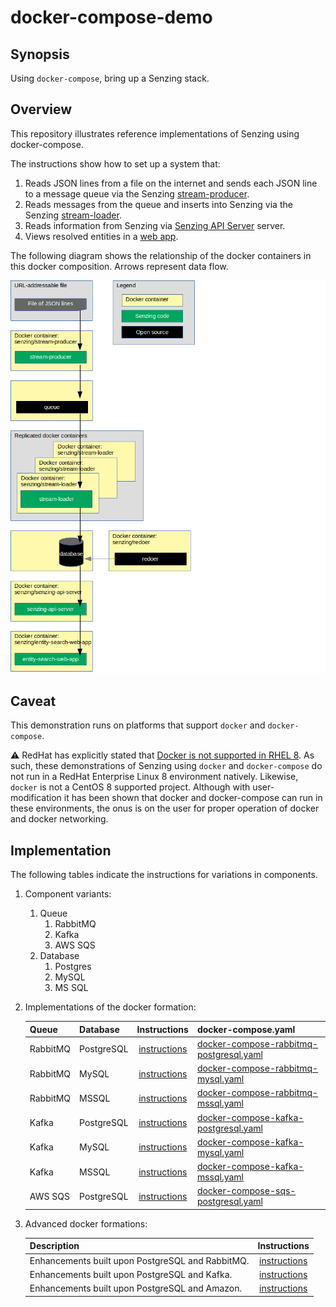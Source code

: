 # docker-compose-demo

## Synopsis

Using `docker-compose`, bring up a Senzing stack.

## Overview

This repository illustrates reference implementations of Senzing using docker-compose.

The instructions show how to set up a system that:

1. Reads JSON lines from a file on the internet and sends each JSON line to a message queue via the Senzing
   [stream-producer](https://github.com/Senzing/stream-producer).
1. Reads messages from the queue and inserts into Senzing via the Senzing
   [stream-loader](https://github.com/Senzing/stream-loader).
1. Reads information from Senzing via [Senzing API Server](https://github.com/Senzing/senzing-api-server) server.
1. Views resolved entities in a [web app](https://github.com/Senzing/entity-search-web-app).

The following diagram shows the relationship of the docker containers in this docker composition.
Arrows represent data flow.

![Image of architecture](docs/img-architecture/architecture.png)

## Caveat

This demonstration runs on platforms that support `docker` and `docker-compose`.

:warning: RedHat has explicitly stated that
[Docker is not supported in RHEL 8](https://access.redhat.com/documentation/en-us/red_hat_enterprise_linux/8/html-single/building_running_and_managing_containers/index#con_running-containers-without-docker_assembly_starting-with-containers).
As such, these demonstrations of Senzing using `docker` and `docker-compose`
do not run in a RedHat Enterprise Linux 8 environment natively.
Likewise, `docker` is not a CentOS 8 supported project.
Although with user-modification it has been shown that docker and docker-compose can run in these environments,
the onus is on the user for proper operation of docker and docker networking.

## Implementation

The following tables indicate the instructions for variations in components.

1. Component variants:
    1. Queue
        1. RabbitMQ
        1. Kafka
        1. AWS SQS
    1. Database
        1. Postgres
        1. MySQL
        1. MS SQL
1. Implementations of the docker formation:

    | Queue    | Database       | Instructions | docker-compose.yaml |
    |----------|----------------|:------------:|---------------------|
    | RabbitMQ | PostgreSQL     | [instructions](docs/docker-compose-rabbitmq-postgresql/README.md) | [docker-compose-rabbitmq-postgresql.yaml](resources/postgresql/docker-compose-rabbitmq-postgresql.yaml) |
    | RabbitMQ | MySQL          | [instructions](docs/docker-compose-rabbitmq-mysql/README.md)      | [docker-compose-rabbitmq-mysql.yaml](resources/mysql/docker-compose-rabbitmq-mysql.yaml) |
    | RabbitMQ | MSSQL          | [instructions](docs/docker-compose-rabbitmq-mssql/README.md)      | [docker-compose-rabbitmq-mssql.yaml](resources/mssql/docker-compose-rabbitmq-mssql.yaml) |
    | Kafka    | PostgreSQL     | [instructions](docs/docker-compose-kafka-postgresql/README.md)    | [docker-compose-kafka-postgresql.yaml](resources/postgresql/docker-compose-kafka-postgresql.yaml) |
    | Kafka    | MySQL          | [instructions](docs/docker-compose-kafka-mysql/README.md)         | [docker-compose-kafka-mysql.yaml](resources/mysql/docker-compose-kafka-mysql.yaml) |
    | Kafka    | MSSQL          | [instructions](docs/docker-compose-kafka-mssql/README.md)         | [docker-compose-kafka-mssql.yaml](resources/mssql/docker-compose-kafka-mssql.yaml) |
    | AWS SQS  | PostgreSQL     | [instructions](docs/docker-compose-sqs-postgresql/README.md)      | [docker-compose-sqs-postgresql.yaml](resources/postgresql/docker-compose-sqs-postgresql.yaml) |

1. Advanced docker formations:

    | Description | Instructions |
    |-------------|:------------:|
    | Enhancements built upon PostgreSQL and RabbitMQ. | [instructions](docs/docker-compose-rabbitmq-postgresql-advanced/README.md) |
    | Enhancements built upon PostgreSQL and Kafka.    | [instructions](docs/docker-compose-kafka-postgresql-advanced/README.md)    |
    | Enhancements built upon PostgreSQL and Amazon.   | [instructions](docs/docker-compose-sqs-postgresql-advanced/README.md)      |
